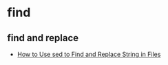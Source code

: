 # find

## find and replace
* [How to Use sed to Find and Replace String in Files](https://linuxize.com/post/how-to-use-sed-to-find-and-replace-string-in-files/)
